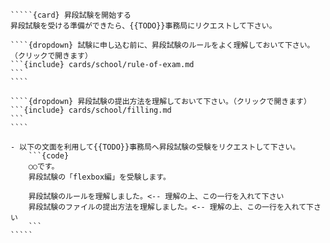 ``````{div} taskcard
`````{card} 昇段試験を開始する
昇段試験を受ける準備ができたら、{{TODO}}事務局にリクエストして下さい。

````{dropdown} 試験に申し込む前に、昇段試験のルールをよく理解しておいて下さい。（クリックで開きます）
```{include} cards/school/rule-of-exam.md
```
````

````{dropdown} 昇段試験の提出方法を理解しておいて下さい。（クリックで開きます）
```{include} cards/school/filling.md
```
````

- 以下の文面を利用して{{TODO}}事務局へ昇段試験の受験をリクエストして下さい。
	```{code}
	○○です。
	昇段試験の「flexbox編」を受験します。

	昇段試験のルールを理解しました。<-- 理解の上、この一行を入れて下さい
	昇段試験のファイルの提出方法を理解しました。<-- 理解の上、この一行を入れて下さい
	```
`````
``````
